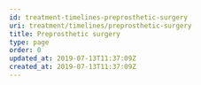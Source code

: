 ```yaml
---
id: treatment-timelines-preprosthetic-surgery
uri: treatment/timelines/preprosthetic-surgery
title: Preprosthetic surgery
type: page
order: 0
updated_at: 2019-07-13T11:37:09Z
created_at: 2019-07-13T11:37:09Z
---
```


